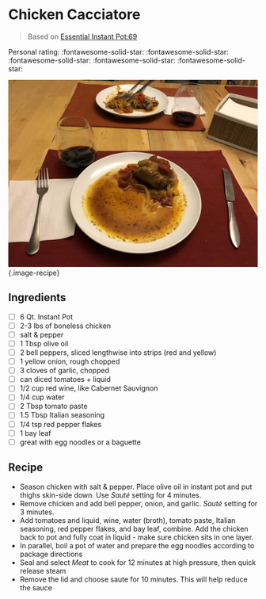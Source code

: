 # Chicken Cacciatore

> Based on [Essential Instant Pot:69](https://smile.amazon.com/Essential-Instant-Pot-Cookbook-Foolproof/dp/0399580883/ref=sr_1_1_sspa?ie=UTF8&qid=1516461807&sr=8-1-spons&keywords=essential+instant+pot&psc=1)

<!-- {cts} rating=5; (User can specify rating on scale of 1-5) -->

Personal rating: :fontawesome-solid-star: :fontawesome-solid-star: :fontawesome-solid-star: :fontawesome-solid-star: :fontawesome-solid-star:

<!-- {cte} -->

<!-- {cts} name_image=chicken_cacciatore.jpg; (User can specify image name) -->

![chicken_cacciatore.jpg](./chicken_cacciatore.jpg){.image-recipe}

<!-- {cte} -->

## Ingredients

- [ ] 6 Qt. Instant Pot
- [ ] 2-3 lbs of boneless chicken
- [ ] salt & pepper
- [ ] 1 Tbsp olive oil
- [ ] 2 bell peppers, sliced lengthwise into strips (red and yellow)
- [ ] 1 yellow onion, rough chopped
- [ ] 3 cloves of garlic, chopped
- [ ] can diced tomatoes + liquid
- [ ] 1/2 cup red wine, like Cabernet Sauvignon
- [ ] 1/4 cup water
- [ ] 2 Tbsp tomato paste
- [ ] 1.5 Tbsp Italian seasoning
- [ ] 1/4 tsp red pepper flakes
- [ ] 1 bay leaf
- [ ] great with egg noodles or a baguette

## Recipe

- Season chicken with salt & pepper. Place olive oil in instant pot and put thighs skin-side down. Use *Sauté* setting for 4 minutes.
- Remove chicken and add bell pepper, onion, and garlic. *Sauté* setting for 3 minutes.
- Add tomatoes and liquid, wine, water (broth), tomato paste, Italian seasoning, red pepper flakes, and bay leaf, combine. Add the chicken back to pot and fully coat in liquid - make sure chicken sits in one layer.
- In parallel, boil a pot of water and prepare the egg noodles according to package directions
- Seal and select *Meat* to cook for 12 minutes at high pressure, then quick release steam
- Remove the lid and choose saute for 10 minutes. This will help reduce the sauce
